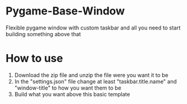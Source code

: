 # Pygame-Base-Window
Flexible pygame window with custom taskbar and all you need to start building something above that

# How to use
1. Download the zip file and unzip the file were you want it to be
2. In the "settings.json" file change at least "taskbar.title.name" and "window-title" to how you want them to be
3. Build what you want above this basic template
